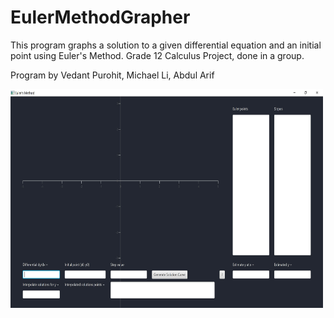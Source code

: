 # EulerMethodGrapher
This program graphs a solution to a given differential equation and an initial point using Euler's Method. Grade 12 Calculus Project, done in a group.

Program by Vedant Purohit, Michael Li, Abdul Arif

<img src="https://github.com/vedantpurohit99/EulerMethodGrapher/blob/master/Images/Blank%20Page.JPG" width="500" height="350">
